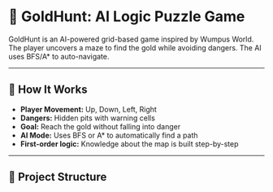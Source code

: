 # 🧠 GoldHunt: AI Logic Puzzle Game

GoldHunt is an AI-powered grid-based game inspired by Wumpus World. The player uncovers a maze to find the gold while avoiding dangers. The AI uses BFS/A* to auto-navigate.

---

## 🔧 How It Works

- **Player Movement:** Up, Down, Left, Right
- **Dangers:** Hidden pits with warning cells
- **Goal:** Reach the gold without falling into danger
- **AI Mode:** Uses BFS or A* to automatically find a path
- **First-order logic:** Knowledge about the map is built step-by-step

---

## 📂 Project Structure

